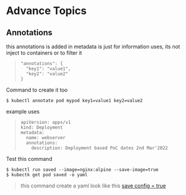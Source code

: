 # Advance Topics

## Annotations

this annotations is added in metadata is just for information uses, its not inject to containers or to filter it

> ```
> "annotations": {
>   "key1": "value1",
>   "key2": "value2"
> }
> ```

Command to create it too

```
$ kubectl annotate pod mypod key1=value1 key2=value2
```

example uses

> ```
> apiVersion: apps/v1
> kind: Deployment
> metadata:
>   name: webserver
>   annotations:
>     description: Deployment based PoC dates 2nd Mar'2022
> ```

Test this command

```
$ kubectl run saved --image=nginx:alpine --save-image=true
$ kubectk get pod saved -o yaml
```
> this command create a yaml look like this [save config = true](./saved-config-trye.yaml)
